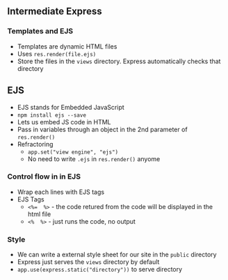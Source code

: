 ## Intermediate Express

### Templates and EJS
- Templates are dynamic HTML files
- Uses ```res.render(file.ejs)```
- Store the files in the ```views``` directory. Express automatically checks that directory

## EJS
- EJS stands for Embedded JavaScript
-   ```npm install ejs --save```
- Lets us embed JS code in HTML
- Pass in variables through an object in the 2nd parameter of ```res.render()```
- Refractoring
    - ```app.set("view engine", "ejs")```
    - No need to write ```.ejs``` in ```res.render()``` anyome

### Control flow in in EJS
- Wrap each lines with EJS tags
- EJS Tags
    - ```<%=  %>``` - the code retured from the code will be displayed in the html file
    - ```<%  %>``` - just runs the code, no output

### Style
- We can write a external style sheet for our site in the ```public``` directory
- Express just serves the ```views``` directory by default
- ```app.use(express.static("directory"))``` to serve directory

